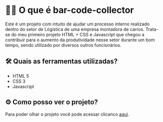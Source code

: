 # 👨‍🎓 O que é bar-code-collector

Este é um projeto com intuito de ajudar um processo interno realizado dentro do setor de Lógistica de uma empresa montadora de carros. Trata-se do meu primeiro projeto HTML + CSS e Javascript que chegou a contribuir para o aumento da produtividade nesse setor durante um bom tempo, sendo utilizado por diversos outros funcionários.

## 🛠️ Quais as ferramentas utilizadas?
 * HTML 5
 * CSS 3
 * Javascript
  
## ⚙️ Como posso ver o projeto?
Para poder olhar o projeto você pode acessar clicanco [aqui](https://ldnovaes.github.io/bar-code-collector/).
 
 
